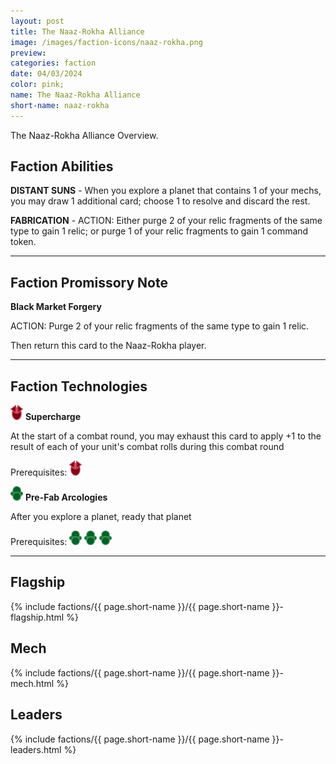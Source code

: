 ```yaml
---
layout: post
title: The Naaz-Rokha Alliance
image: /images/faction-icons/naaz-rokha.png
preview: 
categories: faction
date: 04/03/2024
color: pink;
name: The Naaz-Rokha Alliance
short-name: naaz-rokha
---
```

The Naaz-Rokha Alliance Overview.
## Faction Abilities
**DISTANT SUNS** - When you explore a planet that contains 1 of your mechs, you may draw 1 additional card; choose 1 to resolve and discard the rest.

**FABRICATION** - ACTION: Either purge 2 of your relic fragments of the same type to gain 1 relic; or purge 1 of your relic fragments to gain 1 command token.

___

## Faction Promissory Note
**Black Market Forgery** 

ACTION: Purge 2 of your relic fragments of the same type to gain 1 relic.

Then return this card to the Naaz-Rokha player.

___

## Faction Technologies
![](/images/tech-icon/warfare.png) **Supercharge**

At the start of a combat round, you may exhaust this card to apply +1 to the result of each of your unit's combat rolls during this combat round

Prerequisites: ![](/images/tech-icon/warfare.png)

![](/images/tech-icon/tech_biotic.png) **Pre-Fab Arcologies**

After you explore a planet, ready that planet

Prerequisites: ![](/images/tech-icon/tech_biotic.png) ![](/images/tech-icon/tech_biotic.png) ![](/images/tech-icon/tech_biotic.png)

___

## Flagship

 {% include factions/{{ page.short-name }}/{{ page.short-name }}-flagship.html %}

## Mech

 {% include factions/{{ page.short-name }}/{{ page.short-name }}-mech.html %}

## Leaders

 {% include factions/{{ page.short-name }}/{{ page.short-name }}-leaders.html %}